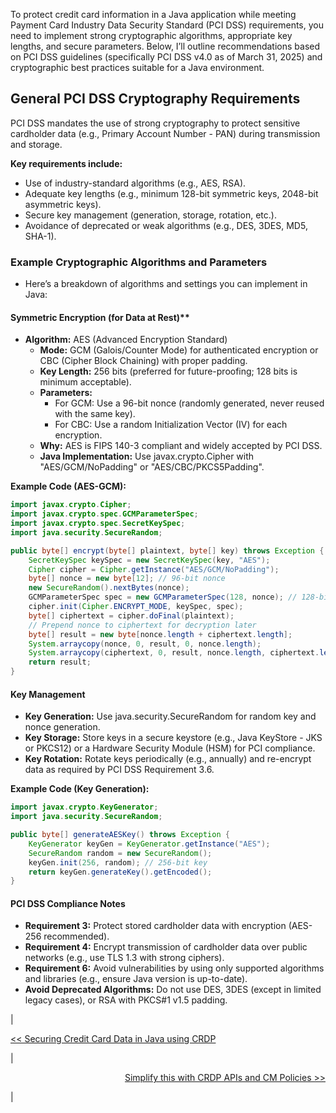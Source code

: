 To protect credit card information in a Java application while meeting Payment Card Industry Data Security Standard (PCI DSS) requirements, you need to implement strong cryptographic algorithms, appropriate key lengths, and secure parameters. 
Below, I’ll outline recommendations based on PCI DSS guidelines (specifically PCI DSS v4.0 as of March 31, 2025) and cryptographic best practices suitable for a Java environment.

## General PCI DSS Cryptography Requirements
PCI DSS mandates the use of strong cryptography to protect sensitive cardholder data (e.g., Primary Account Number - PAN) during transmission and storage. 

**Key requirements include:**
- Use of industry-standard algorithms (e.g., AES, RSA).
- Adequate key lengths (e.g., minimum 128-bit symmetric keys, 2048-bit asymmetric keys).
- Secure key management (generation, storage, rotation, etc.).
- Avoidance of deprecated or weak algorithms (e.g., DES, 3DES, MD5, SHA-1).

### Example Cryptographic Algorithms and Parameters
- Here’s a breakdown of algorithms and settings you can implement in Java:

#### Symmetric Encryption (for Data at Rest)**
* **Algorithm:** AES (Advanced Encryption Standard)
  * **Mode:** GCM (Galois/Counter Mode) for authenticated encryption or CBC (Cipher Block Chaining) with proper padding.
  * **Key Length:** 256 bits (preferred for future-proofing; 128 bits is minimum acceptable).
  * **Parameters:**
    * For GCM: Use a 96-bit nonce (randomly generated, never reused with the same key).
    * For CBC: Use a random Initialization Vector (IV) for each encryption.
  * **Why:** AES is FIPS 140-3 compliant and widely accepted by PCI DSS.
  * **Java Implementation:** Use javax.crypto.Cipher with "AES/GCM/NoPadding" or "AES/CBC/PKCS5Padding".
 
**Example Code (AES-GCM):**
```java
import javax.crypto.Cipher;
import javax.crypto.spec.GCMParameterSpec;
import javax.crypto.spec.SecretKeySpec;
import java.security.SecureRandom;

public byte[] encrypt(byte[] plaintext, byte[] key) throws Exception {
    SecretKeySpec keySpec = new SecretKeySpec(key, "AES");
    Cipher cipher = Cipher.getInstance("AES/GCM/NoPadding");
    byte[] nonce = new byte[12]; // 96-bit nonce
    new SecureRandom().nextBytes(nonce);
    GCMParameterSpec spec = new GCMParameterSpec(128, nonce); // 128-bit tag length
    cipher.init(Cipher.ENCRYPT_MODE, keySpec, spec);
    byte[] ciphertext = cipher.doFinal(plaintext);
    // Prepend nonce to ciphertext for decryption later
    byte[] result = new byte[nonce.length + ciphertext.length];
    System.arraycopy(nonce, 0, result, 0, nonce.length);
    System.arraycopy(ciphertext, 0, result, nonce.length, ciphertext.length);
    return result;
}
```

#### Key Management
* **Key Generation:** Use java.security.SecureRandom for random key and nonce generation.
* **Key Storage:** Store keys in a secure keystore (e.g., Java KeyStore - JKS or PKCS12) or a Hardware Security Module (HSM) for PCI compliance.
* **Key Rotation:** Rotate keys periodically (e.g., annually) and re-encrypt data as required by PCI DSS Requirement 3.6.

**Example Code (Key Generation):**
```java
import javax.crypto.KeyGenerator;
import java.security.SecureRandom;

public byte[] generateAESKey() throws Exception {
    KeyGenerator keyGen = KeyGenerator.getInstance("AES");
    SecureRandom random = new SecureRandom();
    keyGen.init(256, random); // 256-bit key
    return keyGen.generateKey().getEncoded();
}
```

#### PCI DSS Compliance Notes

* **Requirement 3:** Protect stored cardholder data with encryption (AES-256 recommended).
* **Requirement 4:** Encrypt transmission of cardholder data over public networks (e.g., use TLS 1.3 with strong ciphers).
* **Requirement 6:** Avoid vulnerabilities by using only supported algorithms and libraries (e.g., ensure Java version is up-to-date).
* **Avoid Deprecated Algorithms:** Do not use DES, 3DES (except in limited legacy cases), or RSA with PKCS#1 v1.5 padding.

|<p align="left">
  <a href="https://github.com/anugram/data-ebook/blob/main/chapters/01-securing-credit-card-java-crdp.md"><< Securing Credit Card Data in Java using CRDP</a>
</p>|<p align="right">
  <a href="https://github.com/anugram/data-ebook/blob/main/chapters/102-javax-crypto-vs-crdp.md">Simplify this with CRDP APIs and CM Policies >></a>
</p>|
